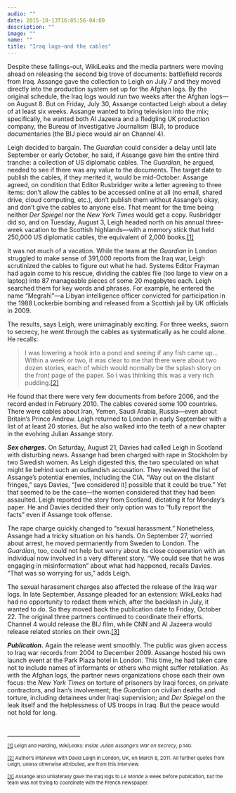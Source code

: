 ```yaml
---
audio: ""
date: 2015-10-13T16:05:56-04:00
description: ""
image: ""
name: ""
title: "Iraq logs—and the cables"
---
```

<p>
	Despite these fallings-out, WikiLeaks and the media partners were moving ahead on releasing the second big trove of documents: battlefield records from Iraq. Assange gave the collection to Leigh on July 7 and they moved directly into the production system set up for the Afghan logs. By the original schedule, the Iraq logs would run two weeks after the Afghan logs&mdash;on August 8. But on Friday, July 30, Assange contacted Leigh about a delay of at least six weeks. Assange wanted to bring television into the mix; specifically, he wanted both Al Jazeera and a fledgling UK production company, the Bureau of Investigative Journalism (BIJ), to produce documentaries (the BIJ piece would air on Channel 4).</p>
<p>
	Leigh decided to bargain. The <em>Guardian</em> could consider a delay until late September or early October, he said, if Assange gave him the entire third tranche: a collection of US diplomatic cables. The <em>Guardian</em>, he argued, needed to see if there was any value to the documents. The target date to publish the cables, if they merited it, would be mid-October. Assange agreed, on condition that Editor Rusbridger write a letter agreeing to three items: don&rsquo;t allow the cables to be accessed online at all (no email, shared drive, cloud computing, etc.), don&rsquo;t publish them without Assange&rsquo;s okay, and don&rsquo;t give the cables to anyone else. That meant for the time being neither <em>Der Spiegel</em> nor the <em>New York Times</em> would get a copy. Rusbridger did so, and on Tuesday, August 3, Leigh headed north on his annual three-week vacation to the Scottish highlands&mdash;with a memory stick that held 250,000 US diplomatic cables, the equivalent of 2,000 books.<a href="case_id_70_id_630_pid_0.html#_ftn1" name="_ftnref1" title="">[1]</a></p>
<p>
	It was not much of a vacation. While the team at the <em>Guardian</em> in London struggled to make sense of 391,000 reports from the Iraq war, Leigh scrutinized the cables to figure out what he had. Systems Editor Frayman had again come to his rescue, dividing the cables file (too large to view on a laptop) into 87 manageable pieces of some 20 megabytes each. Leigh searched them for key words and phrases. For example, he entered the name &ldquo;Megrahi&rdquo;&mdash;a Libyan intelligence officer convicted for participation in the 1988 Lockerbie bombing and released from a Scottish jail by UK officials in 2009.</p>
<p>
	The results, says Leigh, were unimaginably exciting. For three weeks, sworn to secrecy, he went through the cables as systematically as he could alone. He recalls:</p>
<blockquote>
	<p>
		I was lowering a hook into a pond and seeing if any fish came up&hellip; Within a week or two, it was clear to me that there were about two dozen stories, each of which would normally be the splash story on the front page of the paper. So I was thinking this was a very rich pudding.<a href="case_id_70_id_630_pid_0.html#_ftn2" name="_ftnref2" title="">[2]</a></p>
</blockquote>
<p>
	He found that there were very few documents from before 2006, and the record ended in February 2010. The cables covered some 100 countries. There were cables about Iran, Yemen, Saudi Arabia, Russia&mdash;even about Britain&rsquo;s Prince Andrew. Leigh returned to London in early September with a list of at least 20 stories. But he also walked into the teeth of a new chapter in the evolving Julian Assange story.</p>
<p>
	<strong><em>Sex charges.</em></strong> On Saturday, August 21, Davies had called Leigh in Scotland with disturbing news. Assange had been charged with rape in Stockholm by two Swedish women. As Leigh digested this, the two speculated on what might lie behind such an outlandish accusation. They reviewed the list of Assange&rsquo;s potential enemies, including the CIA. &ldquo;Way out on the distant fringes,&rdquo; says Davies, &ldquo;[we considered it] possible that it could be true.&rdquo; Yet that seemed to be the case&mdash;the women considered that they had been assaulted. Leigh reported the story from Scotland, dictating it for Monday&rsquo;s paper. He and Davies decided their only option was to &ldquo;fully report the facts&rdquo; even if Assange took offense.</p>
<p>
	The rape charge quickly changed to &ldquo;sexual harassment.&rdquo; Nonetheless, Assange had a tricky situation on his hands. On September 27, worried about arrest, he moved permanently from Sweden to London. The <em>Guardian</em>, too, could not help but worry about its close cooperation with an individual now involved in a very different story. &ldquo;We could see that he was engaging in misinformation&rdquo; about what had happened, recalls Davies. &ldquo;That was so worrying for us,&rdquo; adds Leigh.</p>
<p>
	The sexual harassment charges also affected the release of the Iraq war logs. In late September, Assange pleaded for an extension: WikiLeaks had had no opportunity to redact them which, after the backlash in July, it wanted to do. So they moved back the publication date to Friday, October 22. The original three partners continued to coordinate their efforts. Channel 4 would release the BIJ film, while CNN and Al Jazeera would release related stories on their own.<a href="case_id_70_id_630_pid_0.html#_ftn3" name="_ftnref3" title="">[3]</a></p>
<p>
	<strong><em>Publication</em>.</strong> Again the release went smoothly. The public was given access to Iraq war records from 2004 to December 2009. Assange hosted his own launch event at the Park Plaza hotel in London. This time, he had taken care not to include names of informants or others who might suffer retaliation. As with the Afghan logs, the partner news organizations chose each their own focus: the <em>New York Times</em> on torture of prisoners by Iraqi forces, on private contractors, and Iran&rsquo;s involvement; the <em>Guardian</em> on civilian deaths and torture, including detainees under Iraqi supervision; and <em>Der Spiegel</em> on the leak itself and the helplessness of US troops in Iraq. But the peace would not hold for long.</p>
<div>
	<br clear="all" />
	<hr align="left" size="1" width="33%" />
	<div id="ftn1">
		<p>
			<span style="font-size: 11px;"><a href="case_id_70_id_630_pid_0.html#_ftnref1" name="_ftn1" title="">[1]</a> Leigh and Harding, <em>WikiLeaks: Inside Julian Assange&rsquo;s War on Secrecy</em>, p.140.</span></p>
	</div>
	<div id="ftn2">
		<p>
			<span style="font-size: 11px;"><a href="case_id_70_id_630_pid_0.html#_ftnref2" name="_ftn2" title="">[2]</a> Author&rsquo;s interview with David Leigh in London, UK, on March 8, 2011. All further quotes from Leigh, unless otherwise attributed, are from this interview.</span></p>
	</div>
	<div id="ftn3">
		<p>
			<span style="font-size: 11px;"><a href="case_id_70_id_630_pid_0.html#_ftnref3" name="_ftn3" title="">[3]</a> Assange also unilaterally gave the Iraq logs to <em>Le Monde</em> a week before publication, but the team was not trying to coordinate with the French newspaper.</span></p>
	</div>
</div>
</div>

